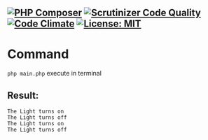 [![PHP Composer](https://github.com/Jagepard/PhpDesignPatterns-Command/actions/workflows/php.yml/badge.svg)](https://github.com/Jagepard/PhpDesignPatterns-Command/actions/workflows/php.yml)
[![Scrutinizer Code Quality](https://scrutinizer-ci.com/g/Jagepard/PhpDesignPatterns-Command/badges/quality-score.png?b=master)](https://scrutinizer-ci.com/g/Jagepard/PhpDesignPatterns-Command/?branch=master)
[![Code Climate](https://codeclimate.com/github/Jagepard/PhpDesignPatterns-Command/badges/gpa.svg)](https://codeclimate.com/github/Jagepard/PhpDesignPatterns-Command)
[![License: MIT](https://img.shields.io/badge/license-MIT-498e7f.svg)](https://mit-license.org/)
-----

# Command 
```php main.php``` execute in terminal

## Result:
```
The Light turns on 
The Light turns off 
The Light turns on 
The Light turns off 
```